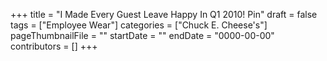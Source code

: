 +++
title = "I Made Every Guest Leave Happy In Q1 2010! Pin"
draft = false
tags = ["Employee Wear"]
categories = ["Chuck E. Cheese's"]
pageThumbnailFile = ""
startDate = ""
endDate = "0000-00-00"
contributors = []
+++
